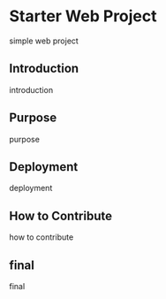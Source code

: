 # Starter Web Project

simple web project

## Introduction
introduction

## Purpose

purpose

## Deployment
deployment

## How to Contribute
how to contribute


## final
final